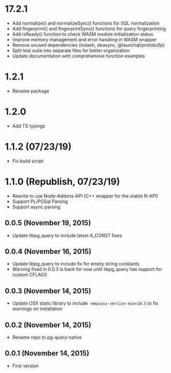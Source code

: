 # 17.2.1
* Add normalize() and normalizeSync() functions for SQL normalization
* Add fingerprint() and fingerprintSync() functions for query fingerprinting
* Add isReady() function to check WASM module initialization status
* Improve memory management and error handling in WASM wrapper
* Remove unused dependencies (lodash, deasync, @launchql/protobufjs)
* Split test suite into separate files for better organization
* Update documentation with comprehensive function examples

# 1.2.1
* Rename package

# 1.2.0
* Add TS typings

# 1.1.2 (07/23/19)
* Fix build script

# 1.1.0 (Republish, 07/23/19)
* Rewrite to use Node-Addons-API (C++ wrapper for the stable N-API)
* Support PL/PGSql Parsing
* Support async parsing

## 0.0.5 (November 19, 2015)
* Update libpg_query to include latest A_CONST fixes

## 0.0.4 (November 16, 2015)
* Update libpg_query to include fix for empty string constants
* Warning fixed in 0.0.3 is back for now until libpg_query has support for custom CFLAGS

## 0.0.3 (November 14, 2015)
* Update OSX static library to include `-mmacosx-version-min=10.5` to fix warnings on installation

## 0.0.2 (November 14, 2015)
* Rename repo to pg-query-native

## 0.0.1 (November 14, 2015)
* First version
